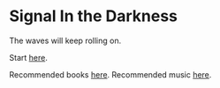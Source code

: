 # Signal In the Darkness

The waves will keep rolling on.

Start [here](./001_speculative_knowledge/001_origin.md).

Recommended books [here](./materials/books.md).
Recommended music [here](./materials/music.md).
